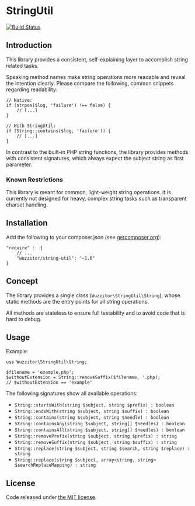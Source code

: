 # StringUtil #

[![Build Status](https://travis-ci.org/Wuzzitor/StringUtil.svg?branch=master)](https://travis-ci.org/Wuzzitor/StringUtil)

## Introduction ##

This library provides a consistent, self-explaining layer to accomplish string related tasks.

Speaking method names make string operations more readable and reveal the intention clearly.
Please compare the following, common snippets regarding readability:

    // Native:
    if (strpos($log, 'failure') !== false) {
        // [...]
    }

    // With StringUtil:
    if (String::contains($log, 'failure')) {
        // [...]
    }

In contrast to the built-in PHP string functions, the library provides methods with consistent signatures,
which always expect the subject string as first parameter.

### Known Restrictions ###

This library is meant for common, light-weight string operations.
It is currently not designed for heavy, complex string tasks such as transparent charset handling.

## Installation ##

Add the following to your composer.json (see [getcomposer.org](http://getcomposer.org/)):

    "require" :  {
        // ...
        "wuzzitor/string-util": "~1.0"
    }

## Concept ##

The library provides a single class (``Wuzzitor\StringUtil\String``), whose static methods
are the entry points for all string operations.

All methods are stateless to ensure full testability and to avoid code that is hard to debug. 

## Usage ##

Example:

    use Wuzzitor\StringUtil\String;
    
    $filename = 'example.php';
    $withoutExtension = String::removeSuffix($filename, '.php);
    // $withoutExtension == 'example'

The following signatures show all available operations:

* ``String::startsWith(string $subject, string $prefix) : boolean``
* ``String::endsWith(string $subject, string $suffix) : boolean``
* ``String::contains(string $subject, string $needle) : boolean``
* ``String::containsAny(string $subject, string[] $needles) : boolean``
* ``String::containsAll(string $subject, string[] $needles) : boolean``
* ``String::removePrefix(string $subject, string $prefix) : string``
* ``String::removeSuffix(string $subject, string $suffix) : string``
* ``String::replace(string $subject, string $search, string $replace) : string``
* ``String::replace(string $subject, array<string, string> $searchReplaceMapping) : string``

## License ##

Code released under [the MIT license](LICENSE).
